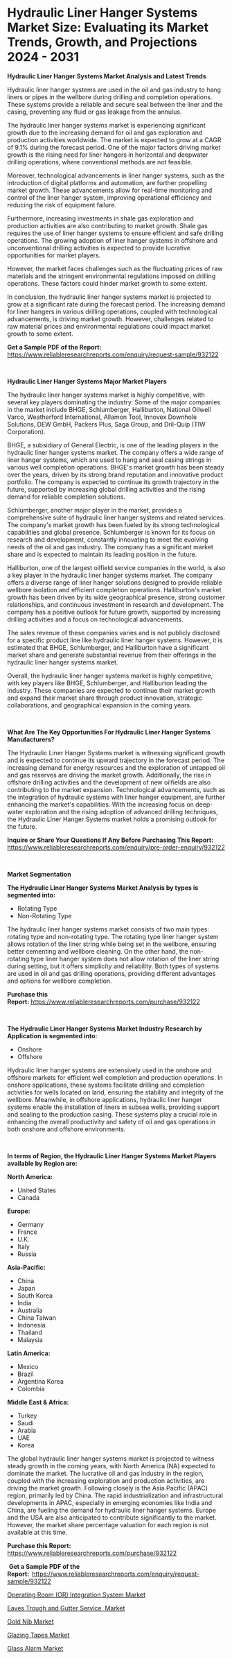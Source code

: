<p><h1>Hydraulic Liner Hanger Systems Market Size: Evaluating its Market Trends, Growth, and Projections 2024 - 2031</h1></p><p><strong>Hydraulic Liner Hanger Systems Market Analysis and Latest Trends</strong></p>
<p><p>Hydraulic liner hanger systems are used in the oil and gas industry to hang liners or pipes in the wellbore during drilling and completion operations. These systems provide a reliable and secure seal between the liner and the casing, preventing any fluid or gas leakage from the annulus.</p><p>The hydraulic liner hanger systems market is experiencing significant growth due to the increasing demand for oil and gas exploration and production activities worldwide. The market is expected to grow at a CAGR of 9.1% during the forecast period. One of the major factors driving market growth is the rising need for liner hangers in horizontal and deepwater drilling operations, where conventional methods are not feasible.</p><p>Moreover, technological advancements in liner hanger systems, such as the introduction of digital platforms and automation, are further propelling market growth. These advancements allow for real-time monitoring and control of the liner hanger system, improving operational efficiency and reducing the risk of equipment failure.</p><p>Furthermore, increasing investments in shale gas exploration and production activities are also contributing to market growth. Shale gas requires the use of liner hanger systems to ensure efficient and safe drilling operations. The growing adoption of liner hanger systems in offshore and unconventional drilling activities is expected to provide lucrative opportunities for market players.</p><p>However, the market faces challenges such as the fluctuating prices of raw materials and the stringent environmental regulations imposed on drilling operations. These factors could hinder market growth to some extent.</p><p>In conclusion, the hydraulic liner hanger systems market is projected to grow at a significant rate during the forecast period. The increasing demand for liner hangers in various drilling operations, coupled with technological advancements, is driving market growth. However, challenges related to raw material prices and environmental regulations could impact market growth to some extent.</p></p>
<p><strong>Get a Sample PDF of the Report:&nbsp;</strong> <a href="https://www.reliableresearchreports.com/enquiry/request-sample/932122">https://www.reliableresearchreports.com/enquiry/request-sample/932122</a></p>
<p>&nbsp;</p>
<p><strong>Hydraulic Liner Hanger Systems Major Market Players</strong></p>
<p><p>The hydraulic liner hanger systems market is highly competitive, with several key players dominating the industry. Some of the major companies in the market include BHGE, Schlumberger, Halliburton, National Oilwell Varco, Weatherford International, Allamon Tool, Innovex Downhole Solutions, DEW GmbH, Packers Plus, Saga Group, and Dril-Quip (TIW Corporation).</p><p>BHGE, a subsidiary of General Electric, is one of the leading players in the hydraulic liner hanger systems market. The company offers a wide range of liner hanger systems, which are used to hang and seal casing strings in various well completion operations. BHGE's market growth has been steady over the years, driven by its strong brand reputation and innovative product portfolio. The company is expected to continue its growth trajectory in the future, supported by increasing global drilling activities and the rising demand for reliable completion solutions. </p><p>Schlumberger, another major player in the market, provides a comprehensive suite of hydraulic liner hanger systems and related services. The company's market growth has been fueled by its strong technological capabilities and global presence. Schlumberger is known for its focus on research and development, constantly innovating to meet the evolving needs of the oil and gas industry. The company has a significant market share and is expected to maintain its leading position in the future.</p><p>Halliburton, one of the largest oilfield service companies in the world, is also a key player in the hydraulic liner hanger systems market. The company offers a diverse range of liner hanger solutions designed to provide reliable wellbore isolation and efficient completion operations. Halliburton's market growth has been driven by its wide geographical presence, strong customer relationships, and continuous investment in research and development. The company has a positive outlook for future growth, supported by increasing drilling activities and a focus on technological advancements.</p><p>The sales revenue of these companies varies and is not publicly disclosed for a specific product line like hydraulic liner hanger systems. However, it is estimated that BHGE, Schlumberger, and Halliburton have a significant market share and generate substantial revenue from their offerings in the hydraulic liner hanger systems market.</p><p>Overall, the hydraulic liner hanger systems market is highly competitive, with key players like BHGE, Schlumberger, and Halliburton leading the industry. These companies are expected to continue their market growth and expand their market share through product innovation, strategic collaborations, and geographical expansion in the coming years.</p></p>
<p>&nbsp;</p>
<p><strong>What Are The Key Opportunities For Hydraulic Liner Hanger Systems Manufacturers?</strong></p>
<p><p>The Hydraulic Liner Hanger Systems market is witnessing significant growth and is expected to continue its upward trajectory in the forecast period. The increasing demand for energy resources and the exploration of untapped oil and gas reserves are driving the market growth. Additionally, the rise in offshore drilling activities and the development of new oilfields are also contributing to the market expansion. Technological advancements, such as the integration of hydraulic systems with liner hanger equipment, are further enhancing the market's capabilities. With the increasing focus on deep-water exploration and the rising adoption of advanced drilling techniques, the Hydraulic Liner Hanger Systems market holds a promising outlook for the future.</p></p>
<p><strong>Inquire or Share Your Questions If Any Before Purchasing This Report:</strong> <a href="https://www.reliableresearchreports.com/enquiry/pre-order-enquiry/932122">https://www.reliableresearchreports.com/enquiry/pre-order-enquiry/932122</a></p>
<p>&nbsp;</p>
<p><strong>Market Segmentation</strong></p>
<p><strong>The Hydraulic Liner Hanger Systems Market Analysis by types is segmented into:</strong></p>
<p><ul><li>Rotating Type</li><li>Non-Rotating Type</li></ul></p>
<p><p>The hydraulic liner hanger systems market consists of two main types: rotating type and non-rotating type. The rotating type liner hanger system allows rotation of the liner string while being set in the wellbore, ensuring better cementing and wellbore cleaning. On the other hand, the non-rotating type liner hanger system does not allow rotation of the liner string during setting, but it offers simplicity and reliability. Both types of systems are used in oil and gas drilling operations, providing different advantages and options for wellbore completion.</p></p>
<p><strong>Purchase this Report:&nbsp;</strong><a href="https://www.reliableresearchreports.com/purchase/932122">https://www.reliableresearchreports.com/purchase/932122</a></p>
<p>&nbsp;</p>
<p><strong>The Hydraulic Liner Hanger Systems Market Industry Research by Application is segmented into:</strong></p>
<p><ul><li>Onshore</li><li>Offshore</li></ul></p>
<p><p>Hydraulic liner hanger systems are extensively used in the onshore and offshore markets for efficient well completion and production operations. In onshore applications, these systems facilitate drilling and completion activities for wells located on land, ensuring the stability and integrity of the wellbore. Meanwhile, in offshore applications, hydraulic liner hanger systems enable the installation of liners in subsea wells, providing support and sealing to the production casing. These systems play a crucial role in enhancing the overall productivity and safety of oil and gas operations in both onshore and offshore environments.</p></p>
<p>&nbsp;</p>
<p><strong>In terms of Region, the Hydraulic Liner Hanger Systems Market Players available by Region are:</strong></p>
<p>
    <p> <strong> North America: </strong>
        <ul>
            <li>United States</li>
            <li>Canada</li>
        </ul>
        </p> 
    <p> <strong> Europe: </strong>
        <ul>
            <li>Germany</li>
            <li>France</li>
            <li>U.K.</li>
            <li>Italy</li>
            <li>Russia</li>
        </ul>
        </p> 
    <p> <strong> Asia-Pacific: </strong>
        <ul>
            <li>China</li>
            <li>Japan</li>
            <li>South Korea</li>
            <li>India</li>
            <li>Australia</li>
            <li>China Taiwan</li>
            <li>Indonesia</li>
            <li>Thailand</li>
            <li>Malaysia</li>
        </ul>
        </p> 
    <p> <strong> Latin America: </strong>
        <ul>
            <li>Mexico</li>
            <li>Brazil</li>
            <li>Argentina Korea</li>
            <li>Colombia</li>
        </ul>
        </p> 
    <p> <strong> Middle East & Africa: </strong>
        <ul>
            <li>Turkey</li>
            <li>Saudi</li>
            <li>Arabia</li>
            <li>UAE</li>
            <li>Korea</li>
        </ul>
    </p>
    </p>
<p><p>The global hydraulic liner hanger systems market is projected to witness steady growth in the coming years, with North America (NA) expected to dominate the market. The lucrative oil and gas industry in the region, coupled with the increasing exploration and production activities, are driving the market growth. Following closely is the Asia Pacific (APAC) region, primarily led by China. The rapid industrialization and infrastructural developments in APAC, especially in emerging economies like India and China, are fueling the demand for hydraulic liner hanger systems. Europe and the USA are also anticipated to contribute significantly to the market. However, the market share percentage valuation for each region is not available at this time.</p></p>
<p><strong>Purchase this Report: </strong><a href="https://www.reliableresearchreports.com/purchase/932122">https://www.reliableresearchreports.com/purchase/932122</a></p>
<p>&nbsp;<strong>Get a Sample PDF of the Report:&nbsp;&nbsp;</strong><a href="https://www.reliableresearchreports.com/enquiry/request-sample/932122">https://www.reliableresearchreports.com/enquiry/request-sample/932122</a></p>
<p><strong></strong></p>
<p><p><a href="https://github.com/joannagoyvaerts/Market-Research-Report-List-1/blob/main/operating-room-or-integration-system-market.md">Operating Room (OR) Integration System Market</a></p><p><a href="https://github.com/cecuraprangm/Market-Research-Report-List-1/blob/main/eaves-trough-and-gutter-service-market.md">Eaves Trough and Gutter Service  Market</a></p><p><a href="https://medium.com/p/130369effb6b/edit">Gold Nib Market</a></p><p><a href="https://medium.com/p/80ecd5113dcb/edit">Glazing Tapes Market</a></p><p><a href="https://medium.com/p/5d7c6c614bd9/edit">Glass Alarm Market</a></p></p>